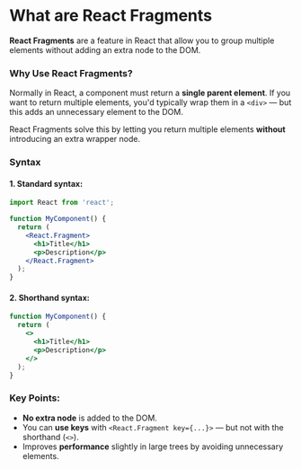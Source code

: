 # What are React Fragments

**React Fragments** are a feature in React that allow you to group multiple elements without adding an extra node to the DOM.

### Why Use React Fragments?

Normally in React, a component must return a **single parent element**. If you want to return multiple elements, you'd typically wrap them in a `<div>` — but this adds an unnecessary element to the DOM.

React Fragments solve this by letting you return multiple elements **without** introducing an extra wrapper node.

### Syntax

#### 1. Standard syntax:

```jsx
import React from 'react';

function MyComponent() {
  return (
    <React.Fragment>
      <h1>Title</h1>
      <p>Description</p>
    </React.Fragment>
  );
}
```

#### 2. Shorthand syntax:

```jsx
function MyComponent() {
  return (
    <>
      <h1>Title</h1>
      <p>Description</p>
    </>
  );
}
```

### Key Points:

* **No extra node** is added to the DOM.
* You can **use keys** with `<React.Fragment key={...}>` — but not with the shorthand (`<>`).
* Improves **performance** slightly in large trees by avoiding unnecessary elements.


